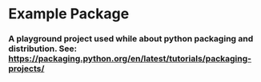 # Example Package

### A playground project used while about python packaging and distribution. See: https://packaging.python.org/en/latest/tutorials/packaging-projects/
